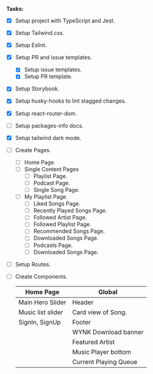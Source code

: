 **Tasks:**

- [x] Setup project with TypeScript and Jest.
- [x] Setup Tailwind.css.
- [x] Setup Eslint.
- [x] Setup PR and issue templates.
    - [x] Setup issue templates.
    - [x] Setup PR template.
- [x] Setup Storybook.
- [x] Setup husky-hooks to lint stagged changes.
- [x] Setup react-router-dom.
- [ ] Setup packages-info docs.
- [x] Setup tailwind dark mode.
- [ ] Create Pages.
    - [ ] Home Page.
    - [ ] Single Content Pages
        - [ ] Playlist Page.
        - [ ] Podcast Page.
        - [ ] Single Song Page.
    - [ ] My Playlist Page.
        - [ ] Liked Songs Page.
        - [ ] Recently Played Songs Page.
        - [ ] Followed Artist Page.
        - [ ] Followed Playlist Page.
        - [ ] Recommended Songs Page.
        - [ ] Downloaded Songs Page.
        - [ ] Podcasts Page.
        - [ ] Downloaded Songs Page.
- [ ] Setup Routes.
- [ ] Create Components.


    | Home Page  | Global |
    | ------------- | ------------- |
    | Main Hero Slider  | Header |
    | Music list slider| Card view of Song. |
    | SignIn, SignUp | Footer  |
    |  | WYNK Download banner  |
    |  | Featured Artist  |
    |  | Music Player bottom  |
    |  | Current Playing Queue  |
